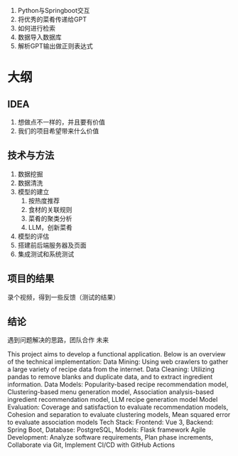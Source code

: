 1. Python与Springboot交互
2. 将优秀的菜肴传递给GPT
3. 如何进行检索
4. 数据导入数据库
5. 解析GPT输出做正则表达式

# 大纲
## IDEA
1. 想做点不一样的，并且要有价值
2. 我们的项目希望带来什么价值
## 技术与方法
1. 数据挖掘
2. 数据清洗
3. 模型的建立
   1. 按热度推荐
   2. 食材的关联规则
   3. 菜肴的聚类分析
   4. LLM，创新菜肴
4. 模型的评估
5. 搭建前后端服务器及页面
6. 集成测试和系统测试
## 项目的结果
录个视频，得到一些反馈（测试的结果）
## 结论
遇到问题解决的思路，团队合作
未来

This project aims to develop a functional application. Below is an overview of the technical implementation:
Data Mining: Using web crawlers to gather a large variety of recipe data from the internet.
Data Cleaning: Utilizing pandas to remove blanks and duplicate data, and to extract ingredient information.
Data Models: Popularity-based recipe recommendation model, Clustering-based menu generation model, 
Association analysis-based ingredient recommendation model, LLM recipe generation model
Model Evaluation: Coverage and satisfaction to evaluate recommendation models, Cohesion and separation 
to evaluate clustering models, Mean squared error to evaluate association models
Tech Stack: Frontend: Vue 3, Backend: Spring Boot, Database: PostgreSQL, Models: Flask framework
Agile Development: Analyze software requirements, Plan phase increments, Collaborate via Git, Implement CI/CD with GitHub Actions